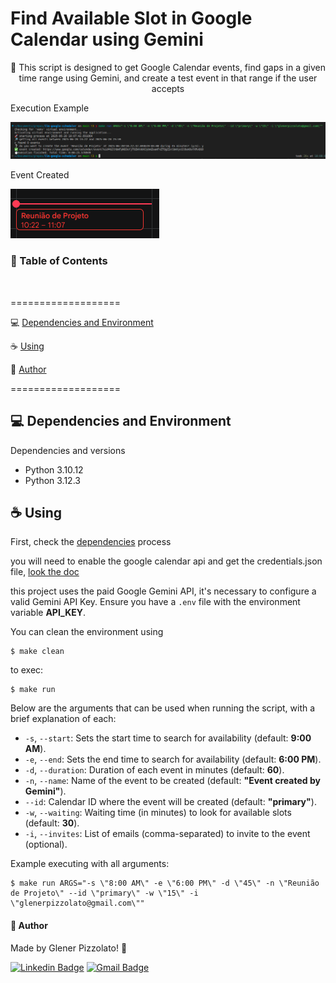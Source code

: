 # **Find Available Slot in Google Calendar using Gemini**

<p align="center"> 🚀 This script is designed to get Google Calendar events, find gaps in a given time range using Gemini, and create a test event in that range if the user accepts  </p>

Execution Example

![execution example](docs/images/example3.png)

Event Created

![event created](docs/images/example4.png)

<h3>🏁 Table of Contents</h3>

<br>

===================

<!--ts-->

💻 [Dependencies and Environment](#dependenciesandenvironment)

☕ [Using](#using)

👷 [Author](#author)

<!--te-->

===================

<div id="dependenciesandenvironment"></div>

## 💻 **Dependencies and Environment**

Dependencies and versions

- Python 3.10.12
- Python 3.12.3

<div id="using"></div>

## ☕ **Using**

First, check the [dependencies](#dependenciesandenvironment) process

you will need to enable the google calendar api and get the credentials.json file, [look the doc](https://developers.google.com/workspace/calendar/api/quickstart/python?hl=pt-br)

this project uses the paid Google Gemini API, it's necessary to configure a valid Gemini API Key. Ensure you have a `.env` file with the environment variable **API_KEY**.

You can clean the environment using

```
$ make clean
```

to exec:

```
$ make run
```

Below are the arguments that can be used when running the script, with a brief explanation of each:

- `-s`, `--start`: Sets the start time to search for availability (default: **9:00 AM**).
- `-e`, `--end`: Sets the end time to search for availability (default: **6:00 PM**).
- `-d`, `--duration`: Duration of each event in minutes (default: **60**).
- `-n`, `--name`: Name of the event to be created (default: **"Event created by Gemini"**).
- `--id`: Calendar ID where the event will be created (default: **"primary"**).
- `-w`, `--waiting`: Waiting time (in minutes) to look for available slots (default: **30**).
- `-i`, `--invites`: List of emails (comma-separated) to invite to the event (optional).

Example executing with all arguments:

```
$ make run ARGS="-s \"8:00 AM\" -e \"6:00 PM\" -d \"45\" -n \"Reunião de Projeto\" --id \"primary\" -w \"15\" -i \"glenerpizzolato@gmail.com\""
```

<div id="author"></div>

#### **👷 Author**

Made by Glener Pizzolato! 🙋

[![Linkedin Badge](https://img.shields.io/badge/-Glener-blue?style=flat-square&logo=Linkedin&logoColor=white&link=https://www.linkedin.com/in/glener-pizzolato/)](https://www.linkedin.com/in/glener-pizzolato-6319821b0/)
[![Gmail Badge](https://img.shields.io/badge/-glenerpizzolato@gmail.com-c14438?style=flat-square&logo=Gmail&logoColor=white&link=mailto:glenerpizzolato@gmail.com)](mailto:glenerpizzolato@gmail.com)
